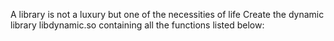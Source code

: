 A library is not a luxury but one of the necessities of life Create the dynamic library libdynamic.so containing all the functions listed below:
